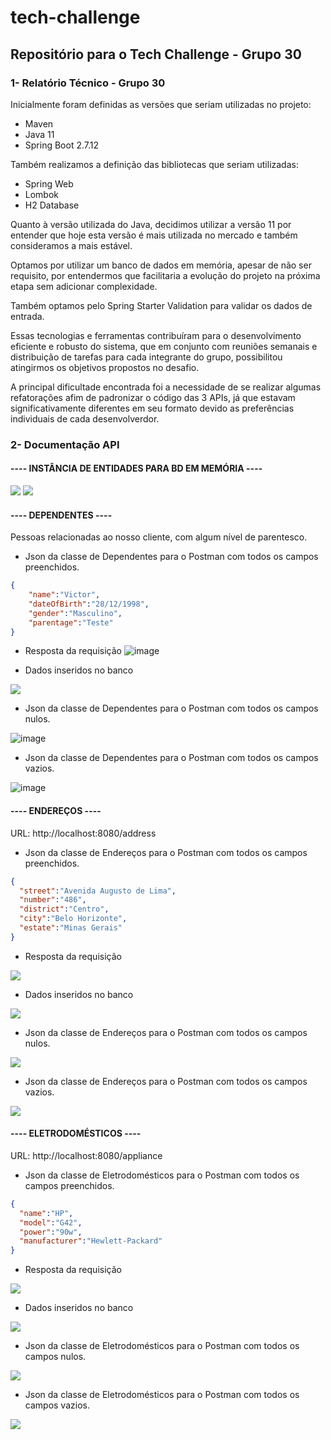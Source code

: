 # tech-challenge
## Repositório para o Tech Challenge - Grupo 30

### 1- Relatório Técnico - Grupo 30
Inicialmente foram definidas as versões que seriam utilizadas no projeto:
+ Maven
+  Java 11
+  Spring Boot 2.7.12

Também realizamos a definição das bibliotecas que seriam utilizadas:
+  Spring Web
+  Lombok
+  H2 Database

Quanto à versão utilizada do Java, decidimos utilizar a versão 11 por entender que hoje esta versão é mais utilizada no mercado e também consideramos a mais estável.

Optamos por utilizar um banco de dados em memória, apesar de não ser requisito, por entendermos que facilitaria a evolução do projeto na próxima etapa sem adicionar complexidade.

Também optamos pelo Spring Starter Validation para validar os dados de entrada.

Essas tecnologias e ferramentas contribuíram para o desenvolvimento eficiente e robusto do sistema, que em conjunto com reuniões semanais e distribuição de tarefas para cada integrante do grupo, possibilitou atingirmos os objetivos propostos no desafio.

A principal dificultade encontrada foi a necessidade de se realizar algumas refatorações afim de padronizar o código das 3 APIs, já que estavam significativamente diferentes em seu formato devido as preferências individuais de cada desenvolverdor.




### 2- Documentação API
#### ---- INSTÂNCIA DE ENTIDADES PARA BD EM MEMÓRIA ----

<img src = "./image/createdTable.png" />

<img src = "./image/createdTable_H2console.png" />


#### ---- DEPENDENTES ----

Pessoas relacionadas ao nosso cliente, com algum nível de parentesco.

- Json da classe de Dependentes para o Postman com todos os campos preenchidos. 
```json
{
    "name":"Victor",
    "dateOfBirth":"28/12/1998",
    "gender":"Masculino",
    "parentage":"Teste"
}
```
- Resposta da requisição
![image](https://github.com/rcsim/tech-challenge/assets/71778151/4da03697-9013-4135-a471-758a1a057947)

- Dados inseridos no banco
<img src = "image/createdDependent_BD.png" />


- Json da classe de Dependentes para o Postman com todos os campos nulos. 

![image](https://github.com/rcsim/tech-challenge/assets/71778151/895ef567-ca60-4cdf-b496-415dcae26a58)

- Json da classe de Dependentes para o Postman com todos os campos vazios. 

![image](https://github.com/rcsim/tech-challenge/assets/71778151/6fb2c201-9f1f-41d2-8d81-4f59f736c294)



#### ---- ENDEREÇOS ----

URL: http://localhost:8080/address

- Json da classe de Endereços para o Postman com todos os campos preenchidos.

```json
{
  "street":"Avenida Augusto de Lima",
  "number":"486",
  "district":"Centro",
  "city":"Belo Horizonte",
  "estate":"Minas Gerais"
}

```
- Resposta da requisição
<img src = "image/createdAddressPostman_status201.png" />

- Dados inseridos no banco
<img src = "image/createdAddress_BD.png" />


- Json da classe de Endereços para o Postman com todos os campos nulos.
<img src = "image/addressError_Nulo.png" />

- Json da classe de Endereços para o Postman com todos os campos vazios.
<img src = "image/addressError_Vazio.png" />



#### ---- ELETRODOMÉSTICOS ----

URL: http://localhost:8080/appliance

- Json da classe de Eletrodomésticos para o Postman com todos os campos preenchidos. 

```json
{
  "name":"HP",
  "model":"G42",
  "power":"90w",
  "manufacturer":"Hewlett-Packard"
}

```
- Resposta da requisição
<img src = "image/createdApplience_Postman_status201.png" />

- Dados inseridos no banco
<img src = "image/createdApplience_BD.png" />


- Json da classe de Eletrodomésticos para o Postman com todos os campos nulos.
<img src = "image/applienceError_Nulo.png" />


- Json da classe de Eletrodomésticos para o Postman com todos os campos vazios.
<img src = "image/applienceError_Vazio.png" />










